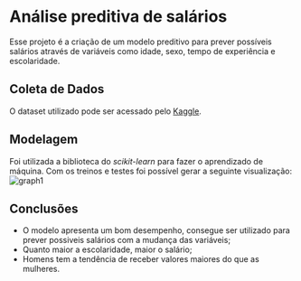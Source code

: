 # Análise preditiva de salários
Esse projeto é a criação de um modelo preditivo para prever possíveis salários através de variáveis como idade, sexo, tempo de experiência e escolaridade.

## Coleta de Dados
O dataset utilizado pode ser acessado pelo [Kaggle](https://www.kaggle.com/datasets/mohithsairamreddy/salary-data). 

## Modelagem
Foi utilizada a biblioteca do *scikit-learn* para fazer o aprendizado de máquina. Com os treinos e testes foi possível gerar a seguinte visualização:
![graph1](https://github.com/jpfreire0/salary-data/blob/main/graph1.png?raw=true)

## Conclusões
- O modelo apresenta um bom desempenho, consegue ser utilizado para prever possiveis salários com a mudança das variáveis;
- Quanto maior a escolaridade, maior o salário;
- Homens tem a tendência de receber valores maiores do que as mulheres.
